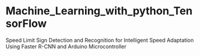 # Machine_Learning_with_python_TensorFlow
 Speed Limit Sign Detection and Recognition for Intelligent Speed Adaptation Using Faster R-CNN and Arduino Microcontroller
